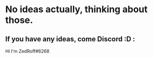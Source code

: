 # No ideas actually, thinking about those.

## If you have any ideas, come Discord :D :
Hi I'm ZedRoff#6268
